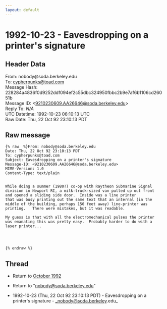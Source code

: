 ```yaml
---
layout: default
---
```


# 1992-10-23 - Eavesdropping on a printer's signature

## Header Data

From: nobody<span>@</span>soda.berkeley.edu<br>
To: cypherpunks@toad.com<br>
Message Hash: 228284a4836f0d9252ddf094ef2c55dbc324950fbbc2b9e7af6b1106cd26051b<br>
Message ID: \<9210230609.AA26646@soda.berkeley.edu\><br>
Reply To: _N/A_<br>
UTC Datetime: 1992-10-23 06:10:13 UTC<br>
Raw Date: Thu, 22 Oct 92 23:10:13 PDT<br>

## Raw message

```
{% raw  %}From: nobody@soda.berkeley.edu
Date: Thu, 22 Oct 92 23:10:13 PDT
To: cypherpunks@toad.com
Subject: Eavesdropping on a printer's signature
Message-ID: <9210230609.AA26646@soda.berkeley.edu>
MIME-Version: 1.0
Content-Type: text/plain


While doing a summer (1980?) co-op with Raytheon Submarine Signal
division in Newport RI, a milk-truck-sized van pulled up out front
and opened a sliding side door.  Inside was a line printer
that was busy printing out the same text that an internal (in the
middle of the building, perhaps 150 feet away) line-printer was
printing.   There were mistakes, but it was readable.

My guess is that with all the electromechanical pulses the printer
was emanating this was pretty easy.  Probably harder to do with a
laser printer...




{% endraw %}
```

## Thread

+ Return to [October 1992](/archive/1992/10)

+ Return to "[nobody<span>@</span>soda.berkeley.edu](/author/nobody_at_soda_berkeley_edu)"

+ 1992-10-23 (Thu, 22 Oct 92 23:10:13 PDT) - Eavesdropping on a printer's signature - _nobody@soda.berkeley.edu_

